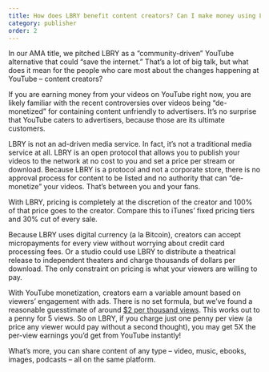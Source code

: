 ```yaml
---
title: How does LBRY benefit content creators? Can I make money using LBRY?
category: publisher
order: 2
---
```

In our AMA title, we pitched LBRY as a “community-driven” YouTube alternative that could “save the internet.” That’s a lot of big talk, but what does it mean for the people who care most about the changes happening at YouTube – content creators?

If you are earning money from your videos on YouTube right now, you are likely familiar with the recent controversies over videos being “de-monetized” for containing content unfriendly to advertisers. It’s no surprise that YouTube caters to advertisers, because those are its ultimate customers.

LBRY is not an ad-driven media service. In fact, it’s not a traditional media service at all. LBRY is an open protocol that allows you to publish your videos to the network at no cost to you and set a price per stream or download. Because LBRY is a protocol and not a corporate store, there is no approval process for content to be listed and no authority that can “de-monetize” your videos. That’s between you and your fans.

With LBRY, pricing is completely at the discretion of the creator and 100% of that price goes to the creator. Compare this to iTunes’ fixed pricing tiers and 30% cut of every sale.

Because LBRY uses digital currency (a la Bitcoin), creators can accept micropayments for every view without worrying about credit card processing fees. Or a studio could use LBRY to distribute a theatrical release to independent theaters and charge thousands of dollars per download. The only constraint on pricing is what your viewers are willing to pay.

With YouTube monetization, creators earn a variable amount based on viewers’ engagement with ads. There is no set formula, but we’ve found a reasonable guesstimate of around [$2 per thousand views](https://www.quora.com/How-much-does-YouTube-pay-partners-for-their-content). This works out to a penny for 5 views. So on LBRY, if you charge just one penny per view (a price any viewer would pay without a second thought), you may get 5X the per-view earnings you’d get from YouTube instantly!

What’s more, you can share content of any type – video, music, ebooks, images, podcasts – all on the same platform.
